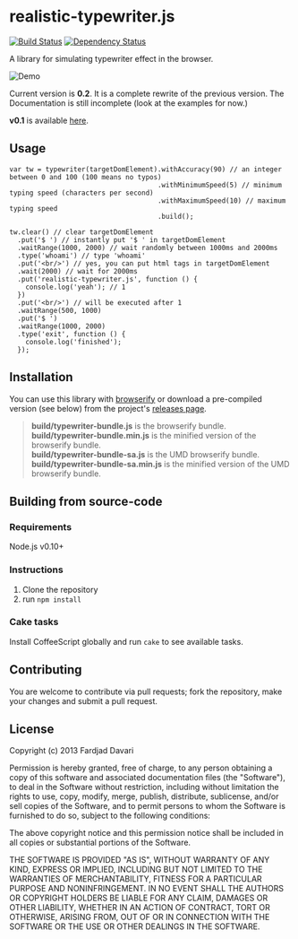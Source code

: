 # realistic-typewriter.js
[![Build Status](https://travis-ci.org/fardjad/realistic-typewriter.js.png?branch=master)](https://travis-ci.org/fardjad/realistic-typewriter.js)
[![Dependency Status](https://gemnasium.com/fardjad/realistic-typewriter.js.png)](https://gemnasium.com/fardjad/realistic-typewriter.js)

A library for simulating typewriter effect in the browser.

![Demo](https://github.com/fardjad/realistic-typewriter.js/raw/master/gfx/demo.gif)

Current version is **0.2**. It is a complete rewrite of the previous version.
The Documentation is still incomplete (look at the examples for now.)

**v0.1** is available
[here](https://github.com/fardjad/realistic-typewriter.js/tree/v0.1).

## Usage

    var tw = typewriter(targetDomElement).withAccuracy(90) // an integer between 0 and 100 (100 means no typos)
                                         .withMinimumSpeed(5) // minimum typing speed (characters per second)
                                         .withMaximumSpeed(10) // maximum typing speed
                                         .build();

    tw.clear() // clear targetDomElement
      .put('$ ') // instantly put '$ ' in targetDomElement
      .waitRange(1000, 2000) // wait randomly between 1000ms and 2000ms
      .type('whoami') // type 'whoami'
      .put('<br/>') // yes, you can put html tags in targetDomElement
      .wait(2000) // wait for 2000ms
      .put('realistic-typewriter.js', function () {
        console.log('yeah'); // 1
      })
      .put('<br/>') // will be executed after 1
      .waitRange(500, 1000)
      .put('$ ')
      .waitRange(1000, 2000)
      .type('exit', function () {
        console.log('finished');
      });

## Installation

You can use this library with [browserify](http://browserify.org/) or download
a pre-compiled version (see below) from the project's
[releases page](https://github.com/fardjad/realistic-typewriter.js/releases).

<blockquote>
<strong>build/typewriter-bundle.js</strong> is the browserify bundle.<br/>
<strong>build/typewriter-bundle.min.js</strong> is the minified version of the browserify bundle.<br/>
<strong>build/typewriter-bundle-sa.js</strong> is the UMD browserify bundle.<br/>
<strong>build/typewriter-bundle-sa.min.js</strong> is the minified version of the UMD browserify bundle.<br/>
</blockquote>

## Building from source-code

### Requirements

Node.js v0.10+

### Instructions

1. Clone the repository
2. run `npm install`

### Cake tasks

Install CoffeeScript globally and run `cake` to see available tasks.

## Contributing

You are welcome to contribute via pull requests; fork the repository,
make your changes and submit a pull request.

## License

Copyright (c) 2013 Fardjad Davari

Permission is hereby granted, free of charge, to any person obtaining a copy
of this software and associated documentation files (the "Software"), to deal
in the Software without restriction, including without limitation the rights
to use, copy, modify, merge, publish, distribute, sublicense, and/or sell
copies of the Software, and to permit persons to whom the Software is
furnished to do so, subject to the following conditions:

The above copyright notice and this permission notice shall be included in all
copies or substantial portions of the Software.

THE SOFTWARE IS PROVIDED "AS IS", WITHOUT WARRANTY OF ANY KIND, EXPRESS OR
IMPLIED, INCLUDING BUT NOT LIMITED TO THE WARRANTIES OF MERCHANTABILITY,
FITNESS FOR A PARTICULAR PURPOSE AND NONINFRINGEMENT. IN NO EVENT SHALL THE
AUTHORS OR COPYRIGHT HOLDERS BE LIABLE FOR ANY CLAIM, DAMAGES OR OTHER
LIABILITY, WHETHER IN AN ACTION OF CONTRACT, TORT OR OTHERWISE, ARISING FROM,
OUT OF OR IN CONNECTION WITH THE SOFTWARE OR THE USE OR OTHER DEALINGS IN THE
SOFTWARE.
